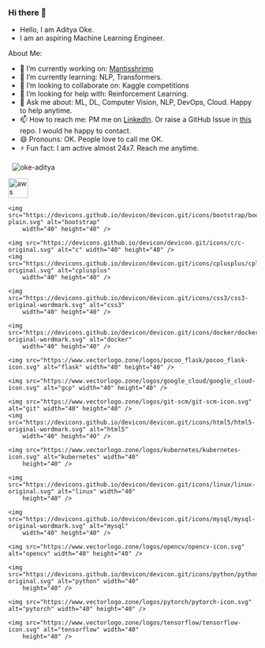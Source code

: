### Hi there 👋

- Hello, I am Aditya Oke.
- I am an aspiring Machine Learning Engineer.

About Me:

- 🔭 I’m currently working on: [Mantisshrimp](https://github.com/lgvaz/mantisshrimp)
- 🌱 I’m currently learning: NLP, Transformers. 
- 👯 I’m looking to collaborate on: Kaggle competitions
- 🤔 I’m looking for help with: Reinforcement Learning.
- 💬 Ask me about: ML, DL, Computer Vision, NLP, DevOps, Cloud. Happy to help anytime.
- 📫 How to reach me: PM me on [LinkedIn](https://www.linkedin.com/in/aditya-oke-99b74717a/). Or raise a GitHub Issue in [this](https://github.com/oke-aditya/oke-aditya) repo. I would he happy to contact.
- 😄 Pronouns: OK. People love to call me OK.
- ⚡ Fun fact: I am active almost 24x7. Reach me anytime.

<p>&nbsp;
    <img align="center" src="https://github-readme-stats.vercel.app/api?username=oke-aditya&show_icons=true"
        alt="oke-aditya" />
</p>

<p align="left">
    <img src="https://devicons.github.io/devicon/devicon.git/icons/amazonwebservices/amazonwebservices-original-wordmark.svg"
        alt="aws" width="40" height="40" />

    <img src="https://devicons.github.io/devicon/devicon.git/icons/bootstrap/bootstrap-plain.svg" alt="bootstrap"
        width="40" height="40" />

    <img src="https://devicons.github.io/devicon/devicon.git/icons/c/c-original.svg" alt="c" width="40" height="40" />
    <img src="https://devicons.github.io/devicon/devicon.git/icons/cplusplus/cplusplus-original.svg" alt="cplusplus"
        width="40" height="40" />

    <img src="https://devicons.github.io/devicon/devicon.git/icons/css3/css3-original-wordmark.svg" alt="css3"
        width="40" height="40" />

    <img src="https://devicons.github.io/devicon/devicon.git/icons/docker/docker-original-wordmark.svg" alt="docker"
        width="40" height="40" />

    <img src="https://www.vectorlogo.zone/logos/pocoo_flask/pocoo_flask-icon.svg" alt="flask" width="40" height="40" />

    <img src="https://www.vectorlogo.zone/logos/google_cloud/google_cloud-icon.svg" alt="gcp" width="40" height="40" />

    <img src="https://www.vectorlogo.zone/logos/git-scm/git-scm-icon.svg" alt="git" width="40" height="40" />
    <img src="https://devicons.github.io/devicon/devicon.git/icons/html5/html5-original-wordmark.svg" alt="html5"
        width="40" height="40" />

    <img src="https://www.vectorlogo.zone/logos/kubernetes/kubernetes-icon.svg" alt="kubernetes" width="40"
        height="40" />

    <img src="https://devicons.github.io/devicon/devicon.git/icons/linux/linux-original.svg" alt="linux" width="40"
        height="40" />

    <img src="https://devicons.github.io/devicon/devicon.git/icons/mysql/mysql-original-wordmark.svg" alt="mysql"
        width="40" height="40" />

    <img src="https://www.vectorlogo.zone/logos/opencv/opencv-icon.svg" alt="opencv" width="40" height="40" />

    <img src="https://devicons.github.io/devicon/devicon.git/icons/python/python-original.svg" alt="python" width="40"
        height="40" />

    <img src="https://www.vectorlogo.zone/logos/pytorch/pytorch-icon.svg" alt="pytorch" width="40" height="40" />

    <img src="https://www.vectorlogo.zone/logos/tensorflow/tensorflow-icon.svg" alt="tensorflow" width="40"
        height="40" />

</p>
